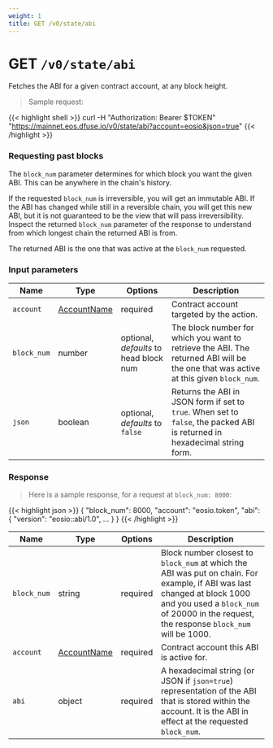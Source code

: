```yaml
---
weight: 1
title: GET /v0/state/abi
---
```


# GET `/v0/state/abi`

Fetches the ABI for a given contract account, at any block height.

> Sample request:

{{< highlight shell >}}
curl -H "Authorization: Bearer $TOKEN" \
    "https://mainnet.eos.dfuse.io/v0/state/abi?account=eosio&json=true"
{{< /highlight >}}

### Requesting past blocks

The `block_num` parameter determines for which block you want the given
ABI. This can be anywhere in the chain's history.

If the requested `block_num` is irreversible, you will get an
immutable ABI. If the ABI has changed while still in a reversible
chain, you will get this new ABI, but it is not guaranteed to be the view
that will pass irreversibility. Inspect the returned `block_num` parameter
of the response to understand from which longest chain the returned ABI is from.

The returned ABI is the one that was active at the `block_num` requested.

### Input parameters

Name | Type | Options | Description
-----|------|---------|------------
`account` | [AccountName](#type-AccountName) | required | Contract account targeted by the action.
`block_num` | number | optional, _defaults_ to head block num | The block number for which you want to retrieve the ABI. The returned ABI will be the one that was active at this given `block_num`.
`json` | boolean | optional, _defaults_ to `false` | Returns the ABI in JSON form if set to `true`. When set to `false`, the packed ABI is returned in hexadecimal string form.

### Response

> Here is a sample response, for a request at `block_num: 8000`:


{{< highlight json >}}
{
  "block_num": 8000,
  "account": "eosio.token",
  "abi": {
    "version": "eosio::abi/1.0",
    ...
  }
}
{{< /highlight >}}

Name | Type | Options | Description
-----|------|---------|------------
`block_num` | string | required | Block number closest to `block_num` at which the ABI was put on chain. For example, if ABI was last changed at block 1000 and you used a `block_num` of 20000 in the request, the response `block_num` will be 1000.
`account` | [AccountName](#type-AccountName) | required | Contract account this ABI is active for.
`abi` | object | required | A hexadecimal string (or JSON if `json=true`) representation of the ABI that is stored within the account. It is the ABI in effect at the requested `block_num`.
